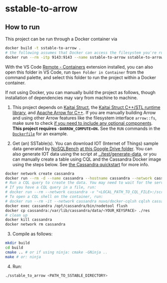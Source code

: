 # sstable-to-arrow

## How to run

This project can be run through a Docker container via
```bash
docker build -t sstable-to-arrow .
# the following assumes that Docker can access the filesystem you're running this on
docker run --rm -itp 9143:9143 --name sstable-to-arrow sstable-to-arrow <PATH_TO_SSTABLE_DIRECTORY>
```
With the VS Code [Remote - Containers](https://marketplace.visualstudio.com/items?itemName=ms-vscode-remote.remote-containers) extension installed, you can also open this folder in VS Code, run `Open Folder in Container` from the command palette, and select this folder to run the project within a Docker container.

If not using Docker, you can manually build the project as follows, though installation of dependencies may vary from machine to machine.

1. This project depends on [Kaitai Struct](`https://kaitai.io/#download`), the [Kaitai Struct C++/STL runtime library](https://github.com/kaitai-io/kaitai_struct_cpp_stl_runtime), and [Apache Arrow for C++](http://arrow.apache.org/docs/cpp/cmake.html). If you are manually building Arrow and using other Arrow features like the filesystem interface `arrow::fs`, make sure to check [if you need to include any optional components](http://arrow.apache.org/docs/developers/cpp/building.html#optional-components). **This project requires `-DARROW_COMPUTE=ON`.** See the `RUN` commands in the [`Dockerfile`](Dockerfile) for an example.

2. Get (an) SSTable(s). You can download IOT (Internet of Things) sample data generated by [NoSQLBench](http://docs.nosqlbench.io/#/) [at this Google Drive folder](https://drive.google.com/drive/folders/1y-f6rRH3OfC8AvVTNuhcmvjihnaMWN4p?usp=sharing). You can also generate IOT data using the script at [../test/generate-data](../test/generate-data), or you can manually create a table using CQL and the Cassandra Docker image using the steps below. See [the Cassandra quickstart](https://cassandra.apache.org/quickstart/) for more info.

```bash
docker network create cassandra
docker run --rm -d --name cassandra --hostname cassandra --network cassandra cassandra:3.11
# Run a CQL query to create the data. You may need to wait for the server to start up before running this.
# If you have a CQL query in a file, run:
# docker run --rm --network cassandra -v "<LOCAL_PATH_TO_CQL_FILE>:/scripts/data.cql" -e CQLSH_HOST=cassandra -e CQLSH_PORT=9042 nuvo/docker-cqlsh
# To open a CQL shell on the container, run:
# docker run --rm -it --network cassandra nuvo/docker-cqlsh cqlsh cassandra 9042 --cqlversion='3.4.4'
docker exec cassandra /opt/cassandra/bin/nodetool flush
docker cp cassandra:/var/lib/cassandra/data/<YOUR_KEYSPACE> ./res
# clean up
docker kill cassandra
docker network rm cassandra
```

3. Compile as follows:

```bash
mkdir build
cd build
cmake .. # or if using ninja: cmake -GNinja ..
make # or: ninja
```

4. Run:

```bash
./sstable_to_arrow <PATH_TO_SSTABLE_DIRECTORY>
```
